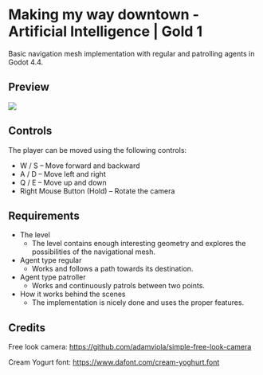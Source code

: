 # Making my way downtown - Artificial Intelligence | Gold 1

Basic navigation mesh implementation with regular and patrolling agents in Godot 4.4.

## Preview

<img src="https://github.com/junyi-xie/game-dev-minor/blob/main/making-my-way-downtown/preview.gif" />

## Controls

The player can be moved using the following controls:
- W / S – Move forward and backward
- A / D – Move left and right
- Q / E – Move up and down
- Right Mouse Button (Hold) – Rotate the camera

## Requirements

- The level
  - The level contains enough interesting geometry and explores the possibilities of the navigational mesh.
- Agent type regular
  - Works and follows a path towards its destination.
- Agent type patroller
  - Works and continuously patrols between two points.
- How it works behind the scenes
  - The implementation is nicely done and uses the proper features.

## Credits

Free look camera: https://github.com/adamviola/simple-free-look-camera

Cream Yogurt font: https://www.dafont.com/cream-yoghurt.font

